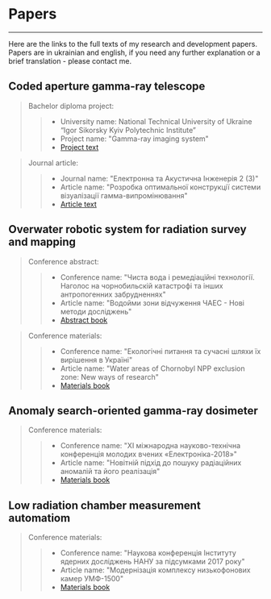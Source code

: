 # Papers
---
Here are the links to the full texts of my research and development papers.
Papers are in ukrainian and english, if you need any further explanation or a brief translation - please contact me.

## Coded aperture gamma-ray telescope
> Bachelor diploma project:
>> - University name: National Technical University of Ukraine “Igor Sikorsky Kyiv Polytechnic Institute”
>> - Project name: "Gamma-ray imaging system"
>> - [Project text](/papers/Makhnov_bakalavr.pdf)

> Journal article:
>> - Journal name: "Електронна та Акустична Інженерія 2 (3)"
>> - Article name: "Розробка оптимальної конструкції системи візуалізації гамма-випромінювання"
>> - [Article text](/papers/163436-373737-1-PB.pdf)

## Overwater robotic system for radiation survey and mapping
> Conference abstract: 
>> - Conference name: "Чиста вода і ремедіаційні технології. Наголос на чорнобильскій катастрофі та інших антропогенних забрудненнях"
>> - Article name: "Водойми зони відчуження ЧАЕС - Нові методи досліджень"
>> - [Abstract book](/papers/Abstract_Book_Water_Workshop_Kyiv_2019.pdf)

> Conference materials: 
>> - Conference name: "Екологічні питання та сучасні шляхи їх вирішення в Україні"
>> - Article name: "Water areas of Chornobyl NPP exclusion zone: New ways of research"
>> - [Materials book](/papers/fl_conf.pdf)

## Anomaly search-oriented gamma-ray dosimeter
> Conference materials:
>> - Conference name: "XІ міжнародна науково-технічна конференція молодих вчених «Електроніка-2018»"
>> - Article name: "Новітній підхід до пошуку радіаційних аномалій та його реалізація"
>> - [Materials book](/papers/elconf_2018.pdf)

## Low radiation chamber measurement automatiom
> Conference materials:
>> - Conference name: "Наукова конференція Інституту ядерних досліджень НАНУ за підсумками 2017 року"
>> - Article name: "Модернізація комплексу низькофонових камер УМФ-1500"
>> - [Materials book](/papers/kinr.pdf)